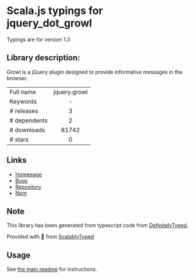 
# Scala.js typings for jquery_dot_growl

Typings are for version 1.3

## Library description:
Growl is a jQuery plugin designed to provide informative messages in the browser.

|                    |                 |
| ------------------ | :-------------: |
| Full name          | jquery.growl |
| Keywords           | - |
| # releases         | 3 |
| # dependents       | 2 |
| # downloads        | 81742 |
| # stars            | 0 |

## Links
- [Homepage](https://github.com/ksylvest/jquery-growl#readme)
- [Bugs](https://github.com/ksylvest/jquery-growl/issues)
- [Repository](https://github.com/ksylvest/jquery-growl)
- [Npm](https://www.npmjs.com/package/jquery.growl)
    


## Note
This library has been generated from typescript code from [DefinitelyTyped](https://definitelytyped.org).

Provided with :purple_heart: from [ScalablyTyped](https://github.com/oyvindberg/ScalablyTyped)

## Usage
See [the main readme](../../readme.md) for instructions.


